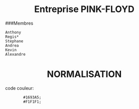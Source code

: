 <center><h1> Entreprise PINK-FLOYD </h1></center>

###Membres 

	Anthony
	Regis*
	Stephane
	Andrea
	Kevin
	Alexandre

<center><h1> NORMALISATION </h1></center>

code couleur: 

			#1693A5;
			#F1F1F1;
			